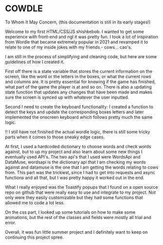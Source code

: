 # COWDLE

To Whom It May Concern, (this documentation is still in its early stages!)

Welcome to my first HTML/CSS/JS shishkebob. I wanted to get some experience with front-end and ngl it was pretty fun. I took a lot of inspiration from Wordle that 
became extremely popular in 2021 and revamped it to relate to one of my inside jokes with my friends - cows .. cao's. 

I am still in the process of simplifying and cleaning code, but here are some guidelines of how I created it.

First off there is a state variable that stores the current information on the screen, like the word or the letters in the boxes, or what the current rows and columns are.
It is pretty essential for knowing if the game has finished, what part of the game the player is at and so on. There is also a updating state function that updates any
changes that have been made and makes sure the screen is synced up with whatever the user inputted.

Second I need to create the keyboard functionality:
I created a function to detect the keys and update the corresponding boxes letters and later implemented the onscreen keyboard which follows pretty much the same logic.

!! I still have not finished the actual wordle logic, there is still some tricky parts when it comes to those sneaky edge cases.

At first, I used a hardcoded dictionary to choose words and check words against, but to up my project and also learn about some new things I eventually used API's.
  The two api's that I used were WordsApi and DataMuse, wordsapi is the dictionary api that I am checking my words against and datamuse is the one that I am getting the
  words relating to cows from. This part was the trickiest, since I had to get into requests and async functions and all that, but I was pretty happy it worked out in the end.
  

What I really enjoyed was the Toastify popups that I found on a open source repo on github that were really easy to use and integrate to my project. 
  Not only were they easily customizable but they had some functions that allowed me to code a lot less.
  
On the css part, I looked up some tutorials on how to make some animations, but the rest of the classes and fields were mostly all trial and error. 

Overall, it was fun little summer project and I definitely want to keep on continuing this project spree. 



